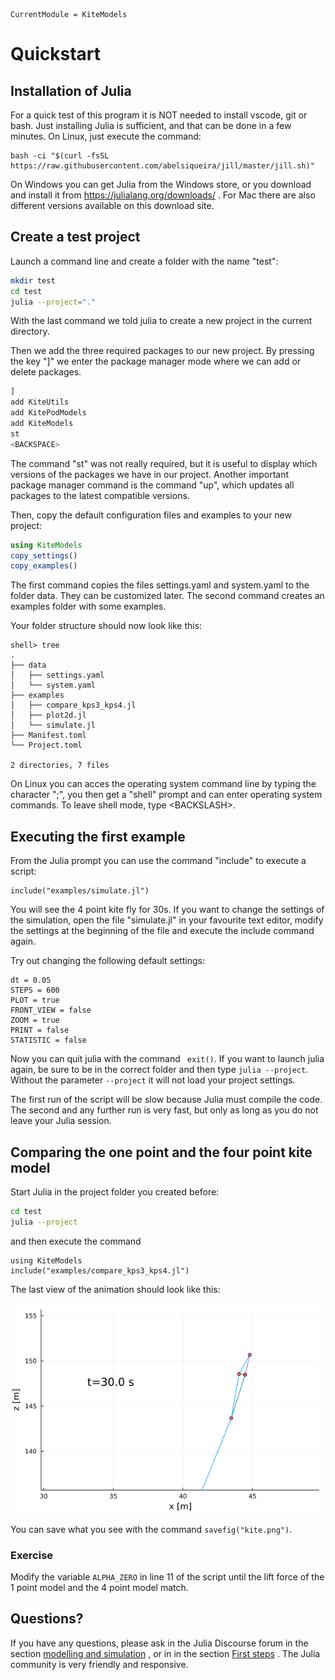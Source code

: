 ```@meta
CurrentModule = KiteModels
```
# Quickstart

## Installation of Julia
For a quick test of this program it is NOT needed to install vscode, git or bash. Just installing Julia is sufficient,
and that can be done in a few minutes. On Linux, just execute the command:
```
bash -ci "$(curl -fsSL https://raw.githubusercontent.com/abelsiqueira/jill/master/jill.sh)"
```
On Windows you can get Julia from the Windows store, or you download and install it from https://julialang.org/downloads/ . For Mac there are also different versions available on this download site.

## Create a test project
Launch a command line and create a folder with the name "test":
```bash
mkdir test
cd test
julia --project="."
```
With the last command we told julia to create a new project in the current directory.

Then we add the three required packages to our new project. By pressing the key "]"
we enter the package manager mode where we can add or delete packages.
```julia
]
add KiteUtils
add KitePodModels
add KiteModels
st
<BACKSPACE>
```
The command "st" was not really required, but it is useful to display which versions
of the packages we have in our project. Another important package manager command
is the command "up", which updates all packages to the latest compatible versions.

Then, copy the default configuration files and examples to your new project:
```julia
using KiteModels
copy_settings()
copy_examples()
```
The first command copies the files settings.yaml and system.yaml to the folder data.
They can be customized later. The second command creates an examples folder with some examples.

Your folder structure should now look like this:
```
shell> tree
.
├── data
│   ├── settings.yaml
│   └── system.yaml
├── examples
│   ├── compare_kps3_kps4.jl
│   ├── plot2d.jl
│   └── simulate.jl
├── Manifest.toml
└── Project.toml

2 directories, 7 files
```
On Linux you can acces the operating system command line by typing the character ";", you then get a "shell" prompt and can enter operating system commands. To leave shell mode, type \<BACKSLASH\>. 

## Executing the first example
From the Julia prompt you can use the command "include" to execute a script:
```
include("examples/simulate.jl")
```
You will see the 4 point kite fly for 30s. If you want to change the settings of the simulation, open the file "simulate.jl" in your favourite text editor, modify the settings at the beginning of the file and execute the include command again.

Try out changing the following default settings:
```
dt = 0.05
STEPS = 600
PLOT = true
FRONT_VIEW = false
ZOOM = true
PRINT = false
STATISTIC = false
```
Now you can quit julia with the command ``` exit()```. If you want to launch julia again, be sure to be in the correct folder and then type ```julia --project```. Without the parameter ```--project``` it will not load your project settings.

The first run of the script will be slow because Julia must compile the code. The second and any further run is very fast, but only as long as you do not leave your Julia session.

## Comparing the one point and the four point kite model
Start Julia in the project folder you created before:
```bash
cd test
julia --project
```
and then execute the command
```
using KiteModels
include("examples/compare_kps3_kps4.jl")
```
The last view of the animation should look like this:

![Initial State](kite.png)

You can save what you see with the command ```savefig("kite.png")```.

### Exercise
Modify the variable ```ALPHA_ZERO``` in line 11 of the script until the lift force of the 1 point model and the 4 point model match.

## Questions?
If you have any questions, please ask in the Julia Discourse forum in the section [modelling and simulation](https://discourse.julialang.org/c/domain/models) , or in in the section [First steps](https://discourse.julialang.org/c/first-steps) . The Julia community is very friendly and responsive.